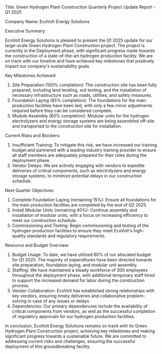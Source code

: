  Title: Green Hydrogen Plant Construction Quarterly Project Update Report - Q1 2025

Company Name: EcoVolt Energy Solutions

Executive Summary:

EcoVolt Energy Solutions is pleased to present the Q1 2025 update for our large-scale Green Hydrogen Plant Construction project. The project is currently in the Deployment phase, with significant progress made towards the construction of a state-of-the-art hydrogen production facility. We are on track with our timeline and have achieved key milestones that positively impact our company's sustainability goals.

Key Milestones Achieved:

1. Site Preparation (100% completion): The construction site has been fully prepared, including land leveling, soil testing, and the installation of necessary infrastructure such as roads, utilities, and safety measures.
2. Foundation Laying (85% completion): The foundations for the main production facilities have been laid, with only a few minor adjustments required before they can be considered complete.
3. Module Assembly (60% completion): Modular units for the hydrogen electrolyzers and energy storage systems are being assembled off-site and transported to the construction site for installation.

Current Risks and Blockers:

1. Insufficient Training: To mitigate this risk, we have increased our training budget and partnered with a leading industry training provider to ensure all staff members are adequately prepared for their roles during the deployment phase.
2. Vendor Delays: We are actively engaging with vendors to expedite deliveries of critical components, such as electrolyzers and energy storage systems, to minimize potential delays in our construction schedule.

Next Quarter Objectives:

1. Complete Foundation Laying (remaining 15%): Ensure all foundations for the main production facilities are completed by the end of Q2 2025.
2. Install Modular Units (remaining 40%): Continue assembly and installation of modular units, with a focus on increasing efficiency to meet our construction schedule.
3. Commissioning and Testing: Begin commissioning and testing of the hydrogen production facilities to ensure they meet EcoVolt's high-quality standards and regulatory requirements.

Resource and Budget Overview:

1. Budget Usage: To date, we have utilized 60% of our allocated budget for Q1 2025. The majority of expenditures have been directed towards site preparation, foundation laying, and modular unit assembly.
2. Staffing: We have maintained a steady workforce of 300 employees throughout the deployment phase, with additional temporary staff hired to support the increased demand for labor during the construction process.
3. Vendor Collaboration: EcoVolt has established strong relationships with key vendors, ensuring timely deliveries and collaborative problem-solving in case of any issues or delays.
4. Dependencies: Our primary dependencies include the availability of critical components from vendors, as well as the successful completion of regulatory approvals for our hydrogen production facilities.

In conclusion, EcoVolt Energy Solutions remains on track with its Green Hydrogen Plant Construction project, achieving key milestones and making significant progress towards a sustainable future. We are committed to addressing current risks and challenges, ensuring the successful deployment of this groundbreaking facility.